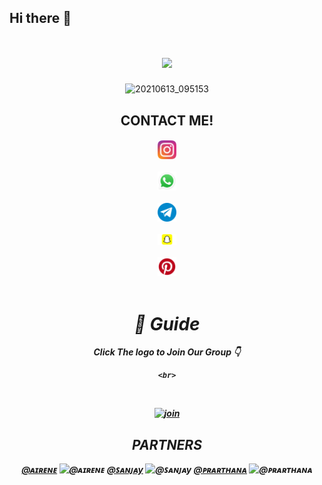 ## Hi there 👋

<div align="center">

 



   

 

<h1 align="center">
<img src="https://readme-typing-svg.herokuapp.com/?lines=Hello,+guys!+👋;This+is+justin+x3....;Welcome+to+my+repo!&center=true&size=30">
  </a>
</h1>

 

![20210613_095153](https://user-images.githubusercontent.com/124699631/217593316-686c2b9e-d16c-4a0e-b61c-135abeb9d20d.jpg) 

## CONTACT ME!
<h5 align="center">
 <code><a href="https://www.instagram.com/jxtn.x3/" title="Instagram Profile"><img width="30" src="images/instagram.svg"></a></code>
<br>
<br>
<code><a href="http://api.whatsapp.com/send?phone=917510619064&text=Hi%20justin" title="whatsapp"><img width="30" src="images/wa.png"></a></code>
<br>
<br>
<code><a href="http://t.me/kokachy_xD" title="telegram"><img width="30" src="images/tg.png"></a></code>
<br>
<br>
<code><a href="https://www.snapchat.com/add/jxtn.x3?share_id=Vbex_QFppaw&locale=en-IN" title="snapchat"><img width="30" src="images/sc.png"></a></code>
<br>
<br>
<code><a href="https://pin.it/2lABB3m" title="pintrest"><img width="30" src="images/pt.png"></a></code>
<br>
<br>





  <div align="center">
 



 

# 📢 Guide

Click The logo to Join Our Group 👇

    <br>

<br>

  [![join](https://telegra.ph/file/13ff6d16c3ac3063c3db3.jpg)](https://chat.whatsapp.com/DV20uJPlQOT4SJd8HWUz6o)

  <div align="center">

 
## PARTNERS
[@ᴀɪʀᴇɴᴇ](https://github.com/AIRENECHIKKUZZ)
![@ᴀɪʀᴇɴᴇ](https://avatars.githubusercontent.com/AIRENECHIKKUZZ?s=150&v=1)
[@ꜱᴀɴᴊᴀy](https://github.com/sxnju-1910)
![@ꜱᴀɴᴊᴀy](https://avatars.githubusercontent.com/sxnju-1910?s=150&v=1)
[@ᴩʀᴀʀᴛʜᴀɴᴀ](https://github.com/user-prarthana) 
![@ᴩʀᴀʀᴛʜᴀɴᴀ](https://avatars.githubusercontent.com/user-prarthana?s=150&v=1)


